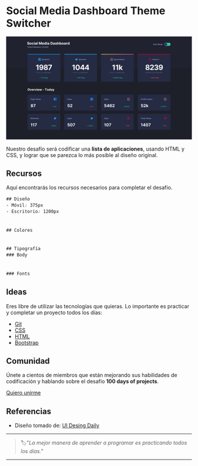 # Social Media Dashboard Theme Switcher

![social media dashboard theme switcher](./img/47-day.jpeg)

Nuestro desafío será codificar una **lista de aplicaciones**, usando HTML y CSS, y lograr que se parezca lo más posible al diseño original.

## Recursos

Aquí encontrarás los recursos necesarios para completar el desafío.

```css
## Diseño
- Móvil: 375px
- Escritorio: 1200px


## Colores


## Tipografía
### Body


### Fonts
```

## Ideas

Eres libre de utilizar las tecnologías que quieras. Lo importante es practicar y completar un proyecto todos los días:

- [Git](https://git-scm.com/)
- [CSS](https://www.w3schools.com/css/default.asp)
- [HTML](https://www.w3schools.com/html/default.asp)
- [Bootstrap](https://getbootstrap.com/)

## Comunidad

Únete a cientos de miembros que están mejorando sus habilidades de codificación y hablando sobre el desafío **100 days of projects**.

<a href="https://chat.whatsapp.com/LDaK0dksr8f7FbsTWSf0ww" class="btn">
  Quiero unirme
</a>


## Referencias

- Diseño tomado de: [UI Desing Daily](https://www.frontendmentor.io/challenges/social-media-dashboard-with-theme-switcher-6oY8ozp_H)

---

> 🏷️"_La mejor manera de aprender a programar es practicando todos los días."_  

---